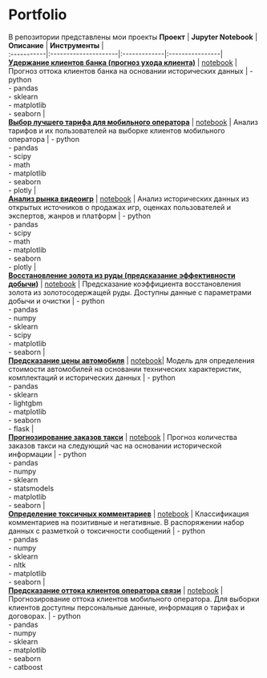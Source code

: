 # Portfolio
В репозитории представлены мои проекты 
**Проект** | **Jupyter Notebook** | **Описание** | **Инструменты** |  
:-----------|:---------------------|:-------------|:----------------|  
[**Удержание клиентов банка (прогноз ухода клиента)**](https://github.com/VatslavBurmakin/Portfolio/tree/main/Bank_clients_retaining) | [notebook](https://github.com/VatslavBurmakin/Portfolio/blob/main/Bank_clients_retaining/Bank_clients_retaining.ipynb) | Прогноз оттока клиентов банка на основании исторических данных | - python<br>- pandas<br>- sklearn<br>- matplotlib<br>- seaborn |  
[**Выбор лучшего тарифа для мобильного оператора**](https://github.com/VatslavBurmakin/Portfolio/tree/main/Mobile_tariff_analysys) | [notebook](https://github.com/VatslavBurmakin/Portfolio/blob/main/Mobile_tariff_analysys/Mobile_plan.ipynb) | Анализ тарифов и их пользователей на выборке клиентов мобильного оператора | - python<br>- pandas<br>- scipy<br>- math<br>- matplotlib<br>- seaborn<br>- plotly |  
[**Анализ рынка видеоигр**](https://github.com/VatslavBurmakin/Portfolio/tree/main/Videogames_market_analysis#%D0%B0%D0%BD%D0%B0%D0%BB%D0%B8%D0%B7-%D1%80%D1%8B%D0%BD%D0%BA%D0%B0-%D0%B2%D0%B8%D0%B4%D0%B5%D0%BE%D0%B8%D0%B3%D1%80) | [notebook](https://github.com/VatslavBurmakin/Portfolio/blob/main/Videogames_market_analysis/Videogames_market_analysis.ipynb) | Анализ исторических данных из открытых источников о продажах игр, оценках пользователей и экспертов, жанров и платформ | - python<br>- pandas<br>- scipy<br>- math<br>- matplotlib<br>- seaborn<br>- plotly |  
[**Восстановление золота из руды (предсказание эффективности добычи)**](https://github.com/VatslavBurmakin/Portfolio/tree/main/Gold_mining_ML) | [notebook](https://github.com/VatslavBurmakin/Portfolio/blob/main/Gold_mining_ML/Gold_mining_ML.ipynb) | Предсказание коэффициента восстановления золота из золотосодержащей руды. Доступны данные с параметрами добычи и очистки | - python<br>- pandas<br>- numpy<br>- sklearn<br>- scipy<br>- matplotlib<br>- seaborn |  
[**Предсказание цены автомобиля**](https://github.com/VatslavBurmakin/Portfolio/tree/main/Car_price_prediction) | [notebook](https://github.com/VatslavBurmakin/Portfolio/blob/main/Car_price_prediction/Auto_price_prediction.ipynb)| Модель для определения стоимости автомобилей на основании технических характеристик, комплектаций и исторических данных | - python<br>- pandas<br>- sklearn<br>- lightgbm<br>- matplotlib<br>- seaborn<br>- flask |  
[**Прогнозирование заказов такси**](https://github.com/VatslavBurmakin/Portfolio/tree/main/Taxi_availability_prediction) | [notebook](https://github.com/VatslavBurmakin/Portfolio/blob/main/Taxi_availability_prediction/Taxi_availability_prediction.ipynb) | Прогноз количества заказов такси на следующий час на основании исторической информации | - python<br>- pandas<br>- numpy<br>- sklearn<br>- statsmodels<br>- matplotlib<br>- seaborn |  
[**Определение токсичных комментариев**](https://github.com/VatslavBurmakin/Portfolio/tree/main/Toxic_comments_moderation_ML) | [notebook](https://github.com/VatslavBurmakin/Portfolio/blob/main/Toxic_comments_moderation_ML/Toxic_comments_moderation.ipynb) | Классификация комментариев на позитивные и негативные. В распоряжении набор данных с разметкой о токсичности сообщений | - python<br>- pandas<br>- numpy<br>- sklearn<br>- nltk<br>- matplotlib<br>- seaborn |  
[**Предсказание оттока клиентов оператора связи**](https://github.com/VatslavBurmakin/Portfolio/tree/main/Telecom_clients_retaining) | [notebook](https://github.com/VatslavBurmakin/Portfolio/blob/main/Telecom_clients_retaining/Telecom_clients_retaining.ipynb) | Прогнозирование оттока клиентов мобильного оператора. Для выборки клиентов доступны персональные данные, информация о тарифах и договорах. | - python<br>- pandas<br>- numpy<br>- sklearn<br>- matplotlib<br>- seaborn<br>- catboost  
